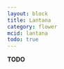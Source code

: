 ```yaml
---
layout: block
title: Lantana
category: flower
mcid: lantana
todo: true
---
```



**TODO**
